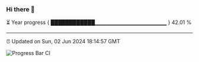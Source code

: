 ### Hi there 👋

⏳ Year progress { ████████████▁▁▁▁▁▁▁▁▁▁▁▁▁▁▁▁▁▁ } 42.01 %

---

⏰ Updated on Sun, 02 Jun 2024 18:14:57 GMT

![Progress Bar CI](https://github.com/liununu/liununu/workflows/Progress%20Bar%20CI/badge.svg)
